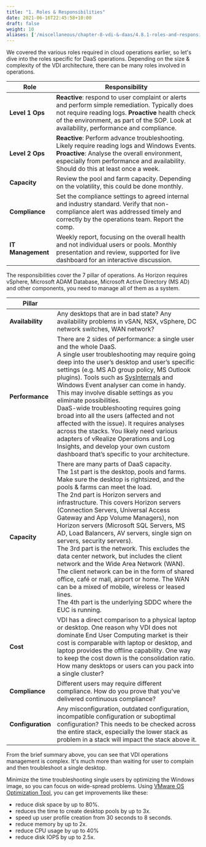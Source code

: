 ```yaml
---
title: "1. Roles & Responsibilities"
date: 2021-06-16T22:45:58+10:00
draft: false
weight: 10
aliases: ['/miscellaneous/chapter-8-vdi-&-daas/4.8.1-roles-and-responsibilities']
---
```


We covered the various roles required in cloud operations earlier, so let's dive into the roles specific for DaaS operations. Depending on the size & complexity of the VDI architecture, there can be many roles involved in operations.

| Role | Responsibility |
| --- | --- |
| **Level 1 Ops** | **Reactive**: respond to user complaint or alerts and perform simple remediation. Typically does not require reading logs. **Proactive** health check of the environment, as part of the SOP. Look at availability, performance and compliance.|
| **Level 2 Ops** | **Reactive**: Perform advance troubleshooting. Likely require reading logs and Windows Events. **Proactive**: Analyse the overall environment, especially from performance and availability. Should do this at least once a week. |
| **Capacity** | Review the pool and farm capacity. Depending on the volatility, this could be done monthly.|
| **Compliance** | Set the compliance settings to agreed internal and industry standard. Verify that non-compliance alert was addressed timely and correctly by the operations team. Report the comp. |
| **IT Management** | Weekly report, focusing on the overall health and not individual users or pools. Monthly presentation and review, supported for live dashboard for an interactive discussion. |

The responsibilities cover the 7 pillar of operations. As Horizon requires vSphere, Microsoft ADAM Database, Microsoft Active Directory (MS AD) and other components, you need to manage all of them as a system.

| Pillar |   |
| -------| ---|
| **Availability** | Any desktops that are in bad state? Any availability problems in vSAN, NSX, vSphere, DC network switches, WAN network? |
| **Performance** | There are 2 sides of performance: a single user and the whole DaaS.<br />A single user troubleshooting may require going deep into the user’s desktop and user’s specific settings (e.g. MS AD group policy, MS Outlook plugins). Tools such as [SysInternals](https://docs.microsoft.com/en-us/sysinternals/) and Windows Event analyser can come in handy. This may involve disable settings as you eliminate possibilities.<br />DaaS-wide troubleshooting requires going broad into all the users (affected and not affected with the issue). It requires analyses across the stacks. You likely need various adapters of vRealize Operations and Log Insights, and develop your own custom dashboard that’s specific to your architecture. |
| **Capacity** | There are many parts of DaaS capacity.<br />The 1st part is the desktop, pools and farms. Make sure the desktop is rightsized, and the pools & farms can meet the load.<br />The 2nd part is Horizon servers and infrastructure. This covers Horizon servers (Connection Servers, Universal Access Gateway and App Volume Managers), non Horizon servers (Microsoft SQL Servers, MS AD, Load Balancers, AV servers, single sign on servers, security servers).<br />The 3rd part is the network. This excludes the data center network, but includes the client network and the Wide Area Network (WAN). The client network can be in the form of shared office, café or mall, airport or home. The WAN can be a mixed of mobile, wireless or leased lines.<br />The 4th part is the underlying SDDC where the EUC is running. |
| **Cost** | VDI has a direct comparison to a physical laptop or desktop. One reason why VDI does not dominate End User Computing market is their cost is comparable with laptop or desktop, and laptop provides the offline capability. One way to keep the cost down is the consolidation ratio. How many desktops or users can you pack into a single cluster? |
| **Compliance** | Different users may require different compliance. How do you prove that you’ve delivered continuous compliance? |
| **Configuration** | Any misconfiguration, outdated configuration, incompatible configuration or suboptimal configuration? This needs to be checked across the entire stack, especially the lower stack as problem in a stack will impact the stack above it.|

From the brief summary above, you can see that VDI operations management is complex. It's much more than waiting for user to complain and then troubleshoot a single desktop.

Minimize the time troubleshooting single users by optimizing the Windows image, so you can focus on wide-spread problems. Using [VMware OS Optimization Tool](https://flings.vmware.com/vmware-os-optimization-tool), you can get improvements like these:

- reduce disk space by up to 80%.
- reduces the time to create desktop pools by up to 3x.
- speed up user profile creation from 30 seconds to 8 seconds.
- reduce memory by up to 2x.
- reduce CPU usage by up to 40%
- reduce disk IOPS by up to 2.5x.
